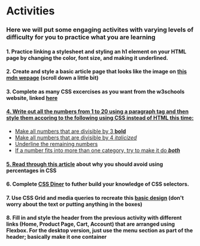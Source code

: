 <h1>Activities</h1>
<h3>Here we will put some engaging activites with varying levels of difficulty for you to practice what you are learning</h3>
  <h4>1. Practice linking a stylesheet and styling an h1 element on your HTML page by changing the color, font size, and making it underlined.</h4>
  <h4>2. Create and style a basic article page that looks like the image on <a href="https://developer.mozilla.org/en-US/docs/Learn/HTML/Introduction_to_HTML/Document_and_website_structure"> this mdn wepage</a> (scroll down a little bit)</h4>
  <h4>3. Complete as many CSS excercises as you want from the w3schools website, linked <a href="https://www.w3schools.com/css/exercise.asp?filename=exercise_selectors1">here</h4>
  <h4>4. Write out all the numbers from 1 to 20 using a paragraph tag and then style them accoring to the following using CSS instead of HTML this time:</h4>
  <ul>
    <li>Make all numbers that are divisible by 3 <strong>bold</strong></li>
    <li>Make all numbers that are divisible by 4 <em>italicized</em></li>
    <li><ins>Underline</ins> the remaining numbers</li>
    <li>If a number fits into more than one category, try to make it do <em><strong>both</strong></em></li>
  </ul>
  <h4>5. Read through <a href="https://codyloyd.com/2021/percentages/">this article</a> about why you should avoid using percentages in CSS</h4>
  <h4>6. Complete <a href="https://flukeout.github.io/">CSS Diner</a> to futher build your knowledge of CSS selectors.</h4>
  <h4>7. Use CSS Grid and media queries to recreate this <a href="https://user-images.githubusercontent.com/110360785/220495170-505a9eaf-5328-4790-a26a-539724d605b1.png">basic design</a> (don't worry about the text or putting anything in the boxes)</h4>
  <h4>8. Fill in and style the header from the previous activity with different links (Home, Product Page, Cart, Account) that are arranged using Flexbox. For the desktop version, just use the menu section as part of the header; basically make it one container</h4>
